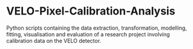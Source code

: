 # VELO-Pixel-Calibration-Analysis
Python scripts containing the data extraction, transformation, modelling, fitting, visualisation and evaluation of a research project involving calibration data on the VELO detector.
